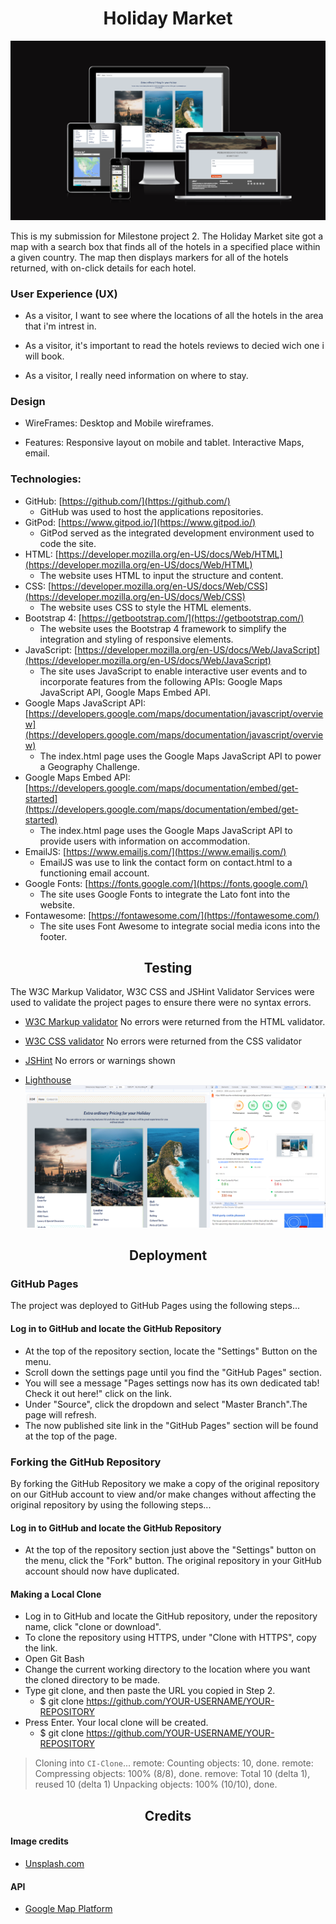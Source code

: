 <h1 style="text-align: center">Holiday Market</h1>

![hero image screenshot](assets/images/responsive-ms2.png)

This is my submission for Milestone project 2. The Holiday Market site got a map with a search box that finds all of the hotels in a specified place within a given country. The map then displays markers for all of the hotels returned, with on-click details for each hotel.

### User Experience (UX) ###

* As a visitor, I want to see where the locations of all the hotels in the area that i'm intrest in.

* As a visitor, it's important to read the hotels reviews to decied wich one i will book.

* As a visitor, I really need information on where to stay.

### Design ###

* WireFrames:
Desktop and Mobile wireframes.

* Features:
Responsive layout on mobile and tablet. Interactive Maps, email.

### Technologies: ###

- GitHub: [https://github.com/](https://github.com/)
  - GitHub was used to host the applications repositories.
- GitPod: [https://www.gitpod.io/](https://www.gitpod.io/)
  - GitPod served as the integrated development environment used to code the site.
- HTML: [https://developer.mozilla.org/en-US/docs/Web/HTML](https://developer.mozilla.org/en-US/docs/Web/HTML)
  - The website uses HTML to input the structure and content.
- CSS: [https://developer.mozilla.org/en-US/docs/Web/CSS](https://developer.mozilla.org/en-US/docs/Web/CSS)
  - The website uses CSS to style the HTML elements.
- Bootstrap 4: [https://getbootstrap.com/](https://getbootstrap.com/)
  - The website uses the Bootstrap 4 framework to simplify the integration and styling of responsive elements.
- JavaScript: [https://developer.mozilla.org/en-US/docs/Web/JavaScript](https://developer.mozilla.org/en-US/docs/Web/JavaScript)
  - The site uses JavaScript to enable interactive user events and to incorporate features from the following APIs: Google Maps JavaScript API, Google Maps Embed API.
- Google Maps JavaScript API: [https://developers.google.com/maps/documentation/javascript/overview](https://developers.google.com/maps/documentation/javascript/overview)
    - The index.html page uses the Google Maps JavaScript API to power a Geography Challenge.
- Google Maps Embed API: [https://developers.google.com/maps/documentation/embed/get-started](https://developers.google.com/maps/documentation/embed/get-started)
  - The index.html page uses the Google Maps JavaScript API to provide users with information on accommodation.
- EmailJS: [https://www.emailjs.com/](https://www.emailjs.com/)
  - EmailJS was use to link the contact form on contact.html to a functioning email account.
- Google Fonts: [https://fonts.google.com/](https://fonts.google.com/)
  - The site uses Google Fonts to integrate the Lato font into the website.
- Fontawesome: [https://fontawesome.com/](https://fontawesome.com/)
  - The site uses Font Awesome to integrate social media icons into the footer.

<h2 style="text-align: center">Testing</h2>

The W3C Markup Validator, W3C CSS and JSHint Validator Services were used to validate the project pages to ensure
there were no syntax errors.

* [W3C Markup validator](https://validator.w3.org/#validate_by_input)
No errors were returned from the HTML validator.

* [W3C CSS validator](https://jigsaw.w3.org/css-validator/validator)
No errors were returned from the CSS validator

* [JSHint](https://jshint.com/)
No errors or warnings shown

* [Lighthouse](https://developer.chrome.com/docs/lighthouse/overview/)
![hero image screenshot](assets/images/light-house-60.png)

<h2 style="text-align: center">Deployment</h2>

### GitHub Pages ###
The project was deployed to GitHub Pages using the following steps...

#### Log in to GitHub and locate the GitHub Repository ####

* At the top of the repository section, locate the "Settings" Button on the menu.
* Scroll down the settings page until you find the "GitHub Pages" section.
* You will see a message "Pages settings now has its own dedicated tab! Check it out here!" click on the link.
* Under "Source", click the dropdown and select "Master Branch".The page will refresh.
* The now published site link in the "GitHub Pages" section will be found at the top of the page.

### Forking the GitHub Repository ###
By forking the GitHub Repository we make a copy of the original repository on our GitHub account to view and/or make changes without affecting the original repository by using the following steps...

#### Log in to GitHub and locate the GitHub Repository ####

* At the top of the repository section just above the "Settings" button on the menu, click the "Fork" button.
  The original repository in your GitHub account should now have duplicated.

#### Making a Local Clone ####

* Log in to GitHub and locate the GitHub repository, under the repository name, click "clone or download".
* To clone the repository using HTTPS, under "Clone with HTTPS", copy the link.
* Open Git Bash
* Change the current working directory to the location where you want the cloned directory to be made.
* Type git clone, and then paste the URL you copied in Step 2.
   * $ git clone https://github.com/YOUR-USERNAME/YOUR-REPOSITORY
* Press Enter. Your local clone will be created.
   * $ git clone https://github.com/YOUR-USERNAME/YOUR-REPOSITORY
> Cloning into `CI-Clone`...
> remote: Counting objects: 10, done.
> remote: Compressing objects: 100% (8/8), done.
> remove: Total 10 (delta 1), reused 10 (delta 1)
> Unpacking objects: 100% (10/10), done.

<h2 style="text-align: center">Credits</h2>



#### Image credits ####

* [Unsplash.com](https://unsplash.com/)

#### API ####

* [Google Map Platform](https://developers.google.com/maps/documentation/javascript/examples/places-autocomplete-hotelsearch)
